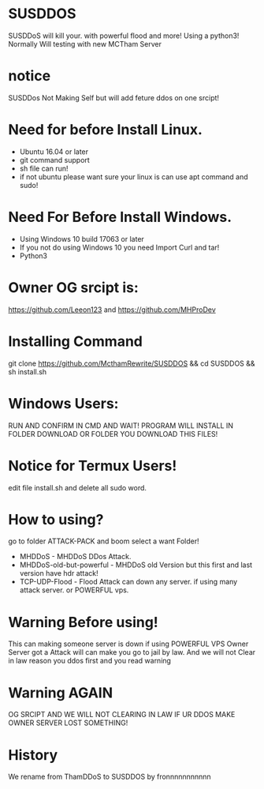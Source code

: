# SUSDDOS
SUSDDoS will kill your. with powerful flood and more!
Using a python3! Normally Will testing with new MCTham Server
# notice
SUSDDos Not Making Self but will add feture ddos on one srcipt!
# Need for before Install Linux.
* Ubuntu 16.04 or later
* git command support
* sh file can run!
* if not ubuntu please want sure your linux is can use apt command and sudo!
# Need For Before Install Windows.
* Using Windows 10 build 17063 or later
* If you not do using Windows 10 you need Import Curl and tar!
* Python3 
# Owner OG srcipt is:
https://github.com/Leeon123 and https://github.com/MHProDev
# Installing Command
git clone https://github.com/McthamRewrite/SUSDDOS && cd SUSDDOS && sh install.sh
# Windows Users:
RUN AND CONFIRM IN CMD AND WAIT! PROGRAM WILL INSTALL IN FOLDER DOWNLOAD OR FOLDER YOU DOWNLOAD THIS FILES!
# Notice for Termux Users!
edit file install.sh and delete all sudo word.
# How to using?
go to folder ATTACK-PACK and boom select a want Folder!
* MHDDoS - MHDDoS DDos Attack.
* MHDDoS-old-but-powerful - MHDDoS old Version but this first and last version have hdr attack!
* TCP-UDP-Flood - Flood Attack can down any server. if using many attack server. or POWERFUL vps.
# Warning Before using!
This can making someone server is down if using POWERFUL VPS
Owner Server got a Attack will can make you go to jail by law.
And we will not Clear in law reason you ddos first and you read warning
# Warning AGAIN
OG SRCIPT AND WE WILL NOT CLEARING IN LAW IF UR DDOS MAKE OWNER SERVER LOST SOMETHING!
# History
We rename from ThamDDoS to SUSDDOS by fronnnnnnnnnnn
